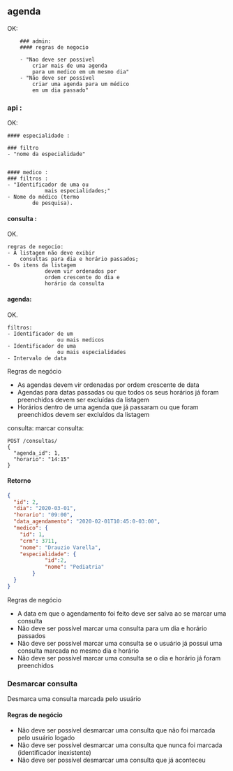 
## agenda
OK:

        ### admin:
        #### regras de negocio

        - "Nao deve ser possivel 
            criar mais de uma agenda
            para um medico em um mesmo dia"
        - "Não deve ser possível 
            criar uma agenda para um médico
            em um dia passado"

    
    
### api :   

OK:

    #### especialidade :   

    ### filtro
    - "nome da especialidade"
        

    #### medico :
    ### filtros :
    - "Identificador de uma ou 
                mais especialidades;"
    - Nome do médico (termo 
            de pesquisa).
        
#### consulta :

OK.

    regras de negocio:
    - A listagem não deve exibir 
        consultas para dia e horário passados;
    - Os itens da listagem 
                devem vir ordenados por
                ordem crescente do dia e 
                horário da consulta
#### agenda:

OK.

    filtros:
    - Identificador de um
                    ou mais medicos
    - Identificador de uma 
                    ou mais especialidades
    - Intervalo de data


Regras de negócio
* As agendas devem vir ordenadas por ordem crescente de data
* Agendas para datas passadas ou que todos os seus horários já foram preenchidos devem ser excluídas da listagem
* Horários dentro de uma agenda que já passaram ou que foram preenchidos devem ser excluídos da listagem

consulta:
marcar consulta:

```
POST /consultas/
{
  "agenda_id": 1,
  "horario": "14:15"
}
```
#### Retorno

```json
{
  "id": 2,
  "dia": "2020-03-01",
  "horario": "09:00",
  "data_agendamento": "2020-02-01T10:45:0-03:00",
  "medico": {
    "id": 1,
    "crm": 3711,
    "nome": "Drauzio Varella",
    "especialidade": {
            "id":2,
            "nome": "Pediatria"
        }
  }
}
```
Regras de negócio
* A data em que o agendamento foi feito deve ser salva ao se marcar uma consulta
* Não deve ser possível marcar uma consulta para um dia e horário passados
* Não deve ser possível marcar uma consulta se o usuário já possui uma consulta marcada no mesmo dia e horário
* Não deve ser possível marcar uma consulta se o dia e horário já foram preenchidos


### Desmarcar consulta
Desmarca uma consulta marcada pelo usuário



#### Regras de negócio
* Não deve ser possível desmarcar uma consulta que não foi marcada pelo usuário logado
* Não deve ser possível desmarcar uma consulta que nunca foi marcada (identificador inexistente)
* Não deve ser possível desmarcar uma consulta que já aconteceu
